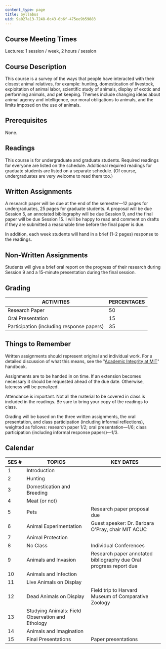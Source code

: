 ```yaml
---
content_type: page
title: Syllabus
uid: 9a027a13-7248-0c43-0b6f-475ee9b59883
---
```


Course Meeting Times
--------------------

Lectures: 1 session / week, 2 hours / session

Course Description
------------------

This course is a survey of the ways that people have interacted with their closest animal relatives, for example: hunting, domestication of livestock, exploitation of animal labor, scientific study of animals, display of exotic and performing animals, and pet keeping. Themes include changing ideas about animal agency and intelligence, our moral obligations to animals, and the limits imposed on the use of animals.

Prerequisites
-------------

None.

Readings
--------

This course is for undergraduate and graduate students. Required readings for everyone are listed on the schedule. Additional required readings for graduate students are listed on a separate schedule. (Of course, undergraduates are very welcome to read them too.)

Written Assignments
-------------------

A research paper will be due at the end of the semester—12 pages for undergraduates, 25 pages for graduate students. A proposal will be due Session 5, an annotated bibliography will be due Session 9, and the final paper will be due Session 15. I will be happy to read and comment on drafts if they are submitted a reasonable time before the final paper is due.

In addition, each week students will hand in a brief (1–2 pages) response to the readings.

Non-Written Assignments
-----------------------

Students will give a brief oral report on the progress of their research during Session 9 and a 15-minute presentation during the final session.

Grading
-------

| ACTIVITIES | PERCENTAGES |
| --- | --- |
| Research Paper | 50 |
| Oral Presentation | 15 |
| Participation (including response papers) | 35 

Things to Remember
------------------

Written assignments should represent original and individual work. For a detailed discussion of what this means, see the "[Academic Integrity at MIT](http://web.mit.edu/academicintegrity/)" handbook. 

Assignments are to be handed in on time. If an extension becomes necessary it should be requested ahead of the due date. Otherwise, lateness will be penalized.

Attendance is important. Not all the material to be covered in class is included in the readings. Be sure to bring your copy of the readings to class.

Grading will be based on the three written assignments, the oral presentation, and class participation (including informal reflections), weighted as follows: research paper 1/2; oral presentation—1/6; class participation (including informal response papers)—1/3.

Calendar
--------

| SES # | TOPICS | KEY DATES |
| --- | --- | --- |
| 1 | Introduction | &nbsp; |
| 2 | Hunting | &nbsp; |
| 3 | Domestication and Breeding | &nbsp; |
| 4 | Meat (or not) | &nbsp; |
| 5 | Pets | Research paper proposal due |
| 6 | Animal Experimentation | Guest speaker: Dr. Barbara O'Pray, chair MIT ACUC |
| 7 | Animal Protection | &nbsp; |
| 8 | No Class | Individual Conferences |
| 9 | Animals and Invasion | Research paper annotated bibliography due Oral progress report due |
| 10 | Animals and Infection | &nbsp; |
| 11 | Live Animals on Display | &nbsp; |
| 12 | Dead Animals on Display | Field trip to Harvard Museum of Comparative Zoology |
| 13 | Studying Animals: Field Observation and Ethology | &nbsp; |
| 14 | Animals and Imagination | &nbsp; |
| 15 | Final Presentations | Paper presentations